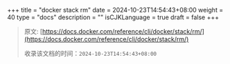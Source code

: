 +++
title = "docker stack rm"
date = 2024-10-23T14:54:43+08:00
weight = 40
type = "docs"
description = ""
isCJKLanguage = true
draft = false
+++

> 原文: [https://docs.docker.com/reference/cli/docker/stack/rm/](https://docs.docker.com/reference/cli/docker/stack/rm/)
>
> 收录该文档的时间：`2024-10-23T14:54:43+08:00`
